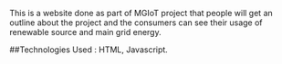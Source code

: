 This is a website done as part of MGIoT project that people will get an outline about the project and the consumers can see their usage of renewable source and main grid energy.

##Technologies Used : 
HTML, Javascript.
